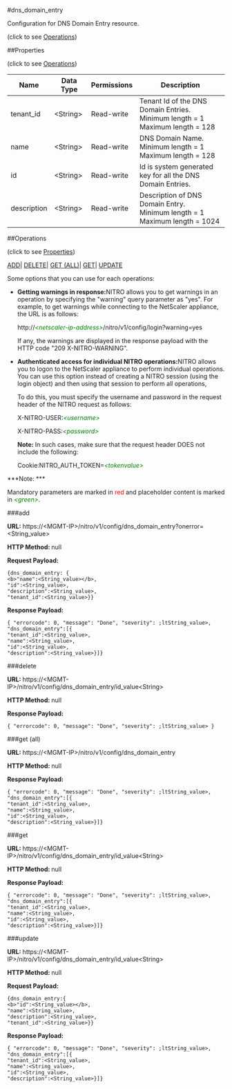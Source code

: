 #dns_domain_entry



Configuration for DNS Domain Entry resource.

<span>(click to see [Operations](#operations))</span>



##Properties 

<span>(click to see [Operations](#operations))</span>





<table><thead><tr><th>Name</th><th>Data Type</th><th>Permissions</th><th>Description</th></tr></thead><tbody><tr><td>tenant_id</td><td>&lt;String></td><td>Read-write</td><td>Tenant Id of the DNS Domain Entries.<br>Minimum length = 1<br>Maximum length = 128</td></tr><tr><td>name</td><td>&lt;String></td><td>Read-write</td><td>DNS Domain Name.<br>Minimum length = 1<br>Maximum length = 128</td></tr><tr><td>id</td><td>&lt;String></td><td>Read-write</td><td>Id is system generated key for all the DNS Domain Entries.</td></tr><tr><td>description</td><td>&lt;String></td><td>Read-write</td><td>Description of DNS Domain Entry.<br>Minimum length = 1<br>Maximum length = 1024</td></tr></tbody></table>

##Operations 

<span>(click to see [Properties](#properties))</span>





[ADD](#add)| [DELETE](#delete)| [GET (ALL)](#get-all)| [GET](#get)| [UPDATE](#update)





Some options that you can use for each operations:

<ul><li><p><b>Getting warnings in response:</b>NITRO allows you to get warnings in an operation by specifying the "warning" query parameter as "yes". For example, to get warnings while connecting to the NetScaler appliance, the URL is as follows:</p><p>http://<span style="color:green;font-style:italic;">&lt;netscaler-ip-address&gt;</span>/nitro/v1/config/login?warning=yes</p><p>If any, the warnings are displayed in the response payload with the HTTP code "209 X-NITRO-WARNING".</p></li><li><p><b>Authenticated access for individual NITRO operations:</b>NITRO allows you to logon to the NetScaler appliance to perform individual operations. You can use this option instead of creating a NITRO session (using the login object) and then using that session to perform all operations,</p><p>To do this, you must specify the username and password in the request header of the NITRO request as follows:</p><p>X-NITRO-USER:<span style="color:green;font-style:italic;">&lt;username&gt;</span></p><p>X-NITRO-PASS:<span style="color:green;font-style:italic;">&lt;password&gt;</span></p><p><b>Note: </b>In such cases, make sure that the request header DOES not include the following:</p><p>Cookie:NITRO_AUTH_TOKEN=<span style="color:green;font-style:italic;">&lt;tokenvalue&gt;</span></p></li></ul>







***Note: *** 

Mandatory parameters are marked in <span style="color:#FF0000;">red</span> and placeholder content is marked in <span style="color:green;font-style:italic">&lt;green&gt;</span>.



###add







<b>URL: </b>https://&lt;MGMT-IP&gt;/nitro/v1/config/dns_domain_entry?onerror=&lt;String_value&gt;

<b>HTTP Method: </b>null

<b>Request Payload: </b>
```
{dns_domain_entry: {
<b>"name":<String_value></b>,
"id":<String_value>,
"description":<String_value>,
"tenant_id":<String_value>}}
```

<b>Response Payload: </b>
```
{ "errorcode": 0, "message": "Done", "severity": ;ltString_value>, "dns_domain_entry":[{
"tenant_id":<String_value>,
"name":<String_value>,
"id":<String_value>,
"description":<String_value>}]}
```







###delete







<b>URL: </b>https://&lt;MGMT-IP&gt;/nitro/v1/config/dns_domain_entry/id_value&lt;String&gt;

<b>HTTP Method: </b>null

<b>Response Payload: </b>
```
{ "errorcode": 0, "message": "Done", "severity": ;ltString_value> }
```







###get (all)







<b>URL: </b>https://&lt;MGMT-IP&gt;/nitro/v1/config/dns_domain_entry

<b>HTTP Method: </b>null

<b>Response Payload: </b>
```
{ "errorcode": 0, "message": "Done", "severity": ;ltString_value>, "dns_domain_entry":[{
"tenant_id":<String_value>,
"name":<String_value>,
"id":<String_value>,
"description":<String_value>}]}
```







###get







<b>URL: </b>https://&lt;MGMT-IP&gt;/nitro/v1/config/dns_domain_entry/id_value&lt;String&gt;

<b>HTTP Method: </b>null

<b>Response Payload: </b>
```
{ "errorcode": 0, "message": "Done", "severity": ;ltString_value>, "dns_domain_entry":[{
"tenant_id":<String_value>,
"name":<String_value>,
"id":<String_value>,
"description":<String_value>}]}
```







###update







<b>URL: </b>https://&lt;MGMT-IP&gt;/nitro/v1/config/dns_domain_entry/id_value&lt;String&gt;

<b>HTTP Method: </b>null

<b>Request Payload: </b>
```
{dns_domain_entry:{
<b>"id":<String_value></b>,
"name":<String_value>,
"description":<String_value>,
"tenant_id":<String_value>}}
```

<b>Response Payload: </b>
```
{ "errorcode": 0, "message": "Done", "severity": ;ltString_value>, "dns_domain_entry":[{
"tenant_id":<String_value>,
"name":<String_value>,
"id":<String_value>,
"description":<String_value>}]}
```








